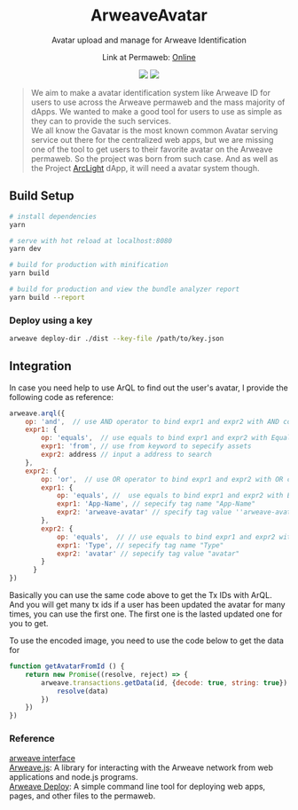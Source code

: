 <h1 align="center">ArweaveAvatar</h1>
<p align="center">Avatar upload and manage for Arweave Identification</p>
<p align="center"> Link at Permaweb: <a href="https://arweave.net/d9SXf_N32hAm3cygt1btmPC-7Dg460VhQEtW8I-cfvU">Online</a></p>
<p align="center">
    <img src="https://github.com/AyakaLab/ArweaveAvatar/workflows/Node%20Build%20Test/badge.svg" />
    <img src="https://github.com/AyakaLab/ArweaveAvatar/workflows/Production%20CI%20Build%20Test/badge.svg" />
</p>

> We aim to make a avatar identification system like Arweave ID for users to use across the Arweave permaweb and the mass majority of dApps. We wanted to make a good tool for users to use as simple as they can to provide the such services.     
> We all know the Gavatar is the most known common Avatar serving service out there for the centralized web apps, but we are missing one of the tool to get users to their favorite avatar on the Arweave permaweb. So the project was born from such case. And as well as the Project [ArcLight](https://github.com/AyakaLab/ArcLight) dApp, it will need a avatar system though.   

## Build Setup

``` bash
# install dependencies
yarn

# serve with hot reload at localhost:8080
yarn dev

# build for production with minification
yarn build

# build for production and view the bundle analyzer report
yarn build --report
```

### Deploy using a key
``` bash
arweave deploy-dir ./dist --key-file /path/to/key.json
```

## Integration

In case you need help to use ArQL to find out the user's avatar, I provide the following code as reference:     
``` Javascript
arweave.arql({
    op: 'and',  // use AND operator to bind expr1 and expr2 with AND connective
    expr1: {
        op: 'equals',  // use equals to bind expr1 and expr2 with Equals (===) connective
        expr1: 'from', // use from keyword to sepecify assets
        expr2: address // input a address to search
    },
    expr2: {
        op: 'or',  // use OR operator to bind expr1 and expr2 with OR connective
        expr1: {
            op: 'equals', //  use equals to bind expr1 and expr2 with Equals (===) connective
            expr1: 'App-Name', // sepecify tag name "App-Name"
            expr2: 'arweave-avatar' // specify tag value ''arweave-avatar"
        },
        expr2: {
            op: 'equals',  // // use equals to bind expr1 and expr2 with Equals (===) connective
            expr1: 'Type', // sepecify tag name "Type"
            expr2: 'avatar' // sepecify tag value "avatar"
        }
      }
})
```

Basically you can use the same code above to get the Tx IDs with ArQL.
And you will get many tx ids if a user has been updated the avatar for many times, you can use the first one. The first one is the lasted updated one for you to get.

To use the encoded image, you need to use the code below to get the data for <img src>
``` Javascript
function getAvatarFromId () {
    return new Promise((resolve, reject) => {
        arweave.transactions.getData(id, {decode: true, string: true}).then(data => {
            resolve(data)
        })
    })
})
```

### Reference
[arweave interface](https://www.arweave.org/build)    
[Arweave.js](https://github.com/ArweaveTeam/arweave-js): A library for interacting with the Arweave network from web applications and node.js programs.    
[Arweave Deploy](https://github.com/ArweaveTeam/arweave-deploy): A simple command line tool for deploying web apps, pages, and other files to the permaweb. 